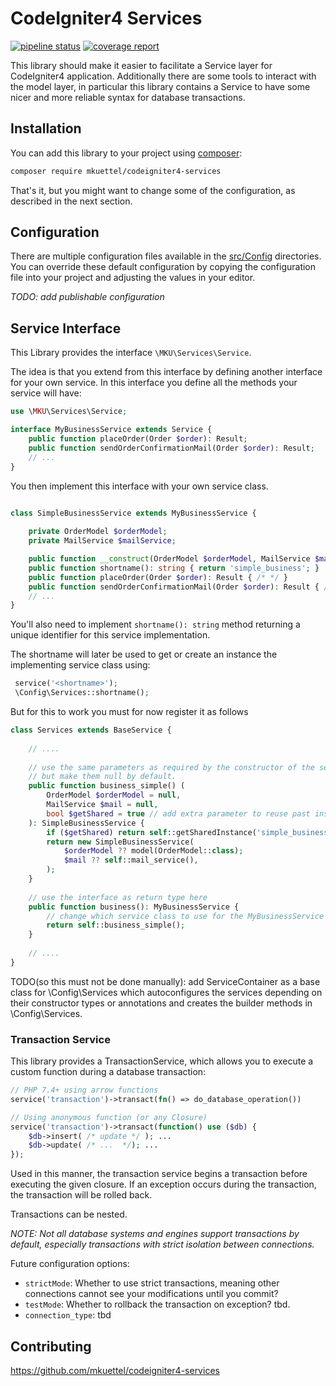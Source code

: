 # CodeIgniter4 Services


[![pipeline status](https://gitlab.hostmax.ch/mku/codeigniter4-services/badges/main/pipeline.svg)](https://gitlab.hostmax.ch/mku/hostmax-website/-/commits/main)
[![coverage report](https://gitlab.hostmax.ch/mku/codeigniter4-services/badges/main/coverage.svg)](https://gitlab.hostmax.ch/mku/hostmax-website/-/commits/main)

This library should make it easier to facilitate a Service layer for CodeIgniter4 application.
Additionally there are some tools to interact with the model layer, in particular
this library contains a Service to have some nicer and more reliable syntax for database transactions.


## Installation

You can add this library to your project using [composer](https://getcomposer.org):

```sh
composer require mkuettel/codeigniter4-services
```

That's it, but you might want to change some of the configuration, as described in the next section.

## Configuration

There are multiple configuration files available in the [src/Config](https://github.com/mkuettel/codeigniter4-services/branch/main/tree/src/Config) directories.
You can override these default configuration by copying the configuration file into your
project and adjusting the values in your editor.

_TODO: add publishable configuration_

## Service Interface

This Library provides the interface `\MKU\Services\Service`.

The idea is that you extend from this interface by defining another interface for your own service.
In this interface you define all the methods your service will have:

```php
use \MKU\Services\Service;

interface MyBusinessService extends Service {
    public function placeOrder(Order $order): Result;
    public function sendOrderConfirmationMail(Order $order): Result;
    // ...
}
```

You then implement this interface with your own service class.

```php

class SimpleBusinessService extends MyBusinessService {
    
    private OrderModel $orderModel;
    private MailService $mailService;

    public function __construct(OrderModel $orderModel, MailService $mail) { /* ... */ }
    public function shortname(): string { return 'simple_business'; } 
    public function placeOrder(Order $order): Result { /* */ }
    public function sendOrderConfirmationMail(Order $order): Result { /* */ }
    // ...
}
```

You'll also need to implement `shortname(): string` method returning a unique identifier for
this service implementation.

The shortname will later be used to get or create an instance the implementing service class using:

```php
 service('<shortname>'); 
 \Config\Services::shortname();
```


But for this to work you must for now register it as follows
```php
class Services extends BaseService {
    
    // ....
    
    // use the same parameters as required by the constructor of the service class,
    // but make them null by default.
    public function business_simple() (
        OrderModel $orderModel = null,
        MailService $mail = null,
        bool $getShared = true // add extra parameter to reuse past instance if available (e.g. a singleton instance)
    ): SimpleBusinessService {
        if ($getShared) return self::getSharedInstance('simple_business', $config, $db);
        return new SimpleBusinessService(
            $orderModel ?? model(OrderModel::class);
            $mail ?? self::mail_service(),
        );
    }
    
    // use the interface as return type here
    public function business(): MyBusinessService {
        // change which service class to use for the MyBusinessService interface here
        return self::business_simple();
    }
    
    // ....
}
```

TODO(so this must not be done manually): add ServiceContainer as a base class for \Config\Services which autoconfigures the services depending on their constructor types
or annotations and creates the builder methods in \Config\Services.

### Transaction Service

This library provides a TransactionService, which allows you to execute a custom function during a database transaction:

```php
// PHP 7.4+ using arrow functions
service('transaction')->transact(fn() => do_database_operation())

// Using anonymous function (or any Closure)
service('transaction')->transact(function() use ($db) {
    $db->insert( /* update */ ); ...
    $db->update( /* ...  */); ...
});
```

Used in this manner, the transaction service begins a transaction before executing the given closure.
If an exception occurs during the transaction, the transaction will be rolled back.

Transactions can be nested.

_NOTE: Not all database systems and engines support transactions by default, especially transactions with strict isolation between connections._


Future configuration options:

* `strictMode`: Whether to use strict transactions, meaning other connections cannot see your modifications until you commit?
* `testMode`: Whether to rollback the transaction on exception? tbd.
* `connection_type`: tbd

## Contributing

https://github.com/mkuettel/codeigniter4-services
